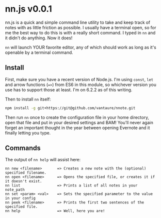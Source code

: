 # nn.js v0.0.1

nn.js is a quick and simple command line utility to take and keep track of notes with as little friction as possible. I usually have a terminal open, so for me the best way to do this is with a really short command. I typed in `nn` and it didn't do anything. Now it does!

`nn` will launch YOUR favorite editor, any of which should work as long as it's openable by a terminal command.

## Install

First, make sure you have a recent version of Node.js. I'm using `const`, `let` and arrow functions (`=>`) from ES6 in this module, so whichever version you use has to support those at least. I'm on 6.2.2 as of this writing.

Then to install `nn` itself:

```bash
npm install -g git+https://git@github.com/vantaure/nnote.git
```

Then run `nn` once to create the configuration file in your home directory, open that file and put in your desired settings and BAM! You'll never again forget an important thought in the year between opening Evernote and it finally letting you type.

## Commands

The output of `nn help` will assist here:

```
nn new <filename>       => Creates a new note with the (optional) specified filename.
nn open <filename>      => Opens the specified file, or creates it if it doesn't exist.
nn list                 => Prints a list of all notes in your note_path
nn set <param> <val>    => Sets the specified parameter to the value in your config
nn peek <filename>      => Prints the first two sentences of the specified file.
nn help                 => Well, here you are!
```